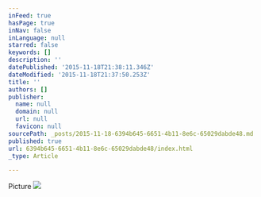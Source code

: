 ```yaml
---
inFeed: true
hasPage: true
inNav: false
inLanguage: null
starred: false
keywords: []
description: ''
datePublished: '2015-11-18T21:38:11.346Z'
dateModified: '2015-11-18T21:37:50.253Z'
title: ''
authors: []
publisher:
  name: null
  domain: null
  url: null
  favicon: null
sourcePath: _posts/2015-11-18-6394b645-6651-4b11-8e6c-65029dabde48.md
published: true
url: 6394b645-6651-4b11-8e6c-65029dabde48/index.html
_type: Article

---
```

Picture
![](https://the-grid-user-content.s3-us-west-2.amazonaws.com/0b2f4733-2370-4cac-9b3f-7695bac471b9.jpg)